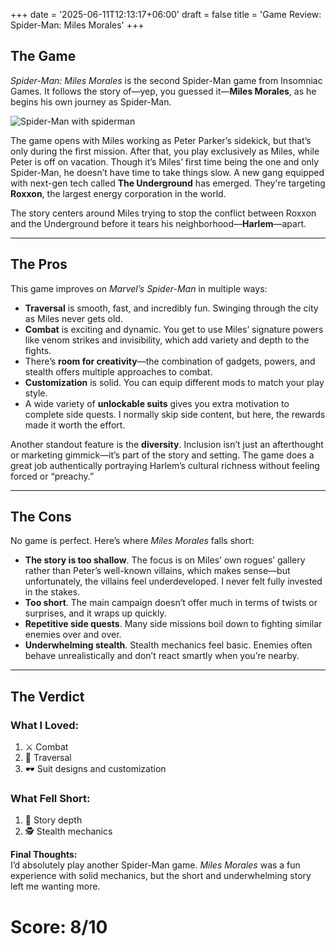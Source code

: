 +++
date = '2025-06-11T12:13:17+06:00'
draft = false
title = 'Game Review: Spider-Man: Miles Morales'
+++

## The Game

*Spider-Man: Miles Morales* is the second Spider-Man game from Insomniac Games. It follows the story of—yep, you guessed it—**Miles Morales**, as he begins his own journey as Spider-Man. 

![Spider-Man with spiderman](/feature.jpeg)

The game opens with Miles working as Peter Parker’s sidekick, but that’s only during the first mission. After that, you play exclusively as Miles, while Peter is off on vacation. Though it’s Miles’ first time being the one and only Spider-Man, he doesn’t have time to take things slow. A new gang equipped with next-gen tech called **The Underground** has emerged. They're targeting **Roxxon**, the largest energy corporation in the world.

The story centers around Miles trying to stop the conflict between Roxxon and the Underground before it tears his neighborhood—**Harlem**—apart.

---

## The Pros

This game improves on *Marvel’s Spider-Man* in multiple ways:

- **Traversal** is smooth, fast, and incredibly fun. Swinging through the city as Miles never gets old.
- **Combat** is exciting and dynamic. You get to use Miles’ signature powers like venom strikes and invisibility, which add variety and depth to the fights.
- There’s **room for creativity**—the combination of gadgets, powers, and stealth offers multiple approaches to combat.
- **Customization** is solid. You can equip different mods to match your play style.
- A wide variety of **unlockable suits** gives you extra motivation to complete side quests. I normally skip side content, but here, the rewards made it worth the effort.

Another standout feature is the **diversity**. Inclusion isn’t just an afterthought or marketing gimmick—it’s part of the story and setting. The game does a great job authentically portraying Harlem’s cultural richness without feeling forced or “preachy.”

---

## The Cons

No game is perfect. Here’s where *Miles Morales* falls short:

- **The story is too shallow**. The focus is on Miles’ own rogues’ gallery rather than Peter’s well-known villains, which makes sense—but unfortunately, the villains feel underdeveloped. I never felt fully invested in the stakes.
- **Too short**. The main campaign doesn’t offer much in terms of twists or surprises, and it wraps up quickly.
- **Repetitive side quests**. Many side missions boil down to fighting similar enemies over and over.
- **Underwhelming stealth**. Stealth mechanics feel basic. Enemies often behave unrealistically and don’t react smartly when you’re nearby.

---

## The Verdict

### What I Loved:
1. ⚔️ Combat  
2. 🌆 Traversal  
3. 🕶️ Suit designs and customization  

### What Fell Short:
1. 🧩 Story depth  
2. 🕵️ Stealth mechanics  

**Final Thoughts:**  
I’d absolutely play another Spider-Man game. *Miles Morales* was a fun experience with solid mechanics, but the short and underwhelming story left me wanting more.

# **Score: 8/10**
